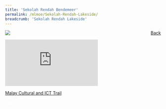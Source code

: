 ```yaml
---
title: 'Sekolah Rendah Bendemeer'
permalink: /mlmoe/Sekolah-Rendah-Lakeside/
breadcrumb: 'Sekolah Rendah Lakeside'
---
```

<!-- Global site tag (gtag.js) - Google Ads: 726049306 -->
<script async src="https://www.googletagmanager.com/gtag/js?id=AW-726049306"></script>
<script>
  window.dataLayer = window.dataLayer || [];
  function gtag(){dataLayer.push(arguments);}
  gtag('js', new Date());

  gtag('config', 'AW-726049306');
</script>
<a href="/gallery/pameran- bahasa- melayu-malay-language-exhibitions-d/schools/" style="float:right;">Back</a>
 <img src="/images/2. Lakeside-R4(Header-Footer)-02.jpg"> <br/>
<div class="video-container">
  <iframe src="https://www.youtube.com/embed/Kp_2W6MDV-w" frameborder="0" allow="accelerometer; autoplay; encrypted-media; gyroscope; picture-in-picture" allowfullscreen></iframe></div>

  <a href="/mlmoe/Bendemeer Attachment - Malay Language & Cultural ICT Trail - EL version.pdf">Malay Cultural and ICT Trail</a>
<div class="btntop"><a href="#top" style="text-decoration:none;"><span style="color:white"><b>Top</b></span></a></div>
